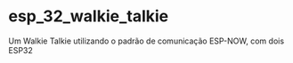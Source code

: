# esp_32_walkie_talkie
 Um Walkie Talkie utilizando o padrão de comunicação ESP-NOW, com dois ESP32
